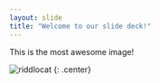 ```yaml
---
layout: slide
title: "Welcome to our slide deck!"
---
```


This is the most awesome image!

![riddlocat](https://octodex.github.com/images/riddlocat.png)
{: .center}
